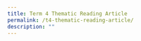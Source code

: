 ```yaml
---
title: Term 4 Thematic Reading Article
permalink: /t4-thematic-reading-article/
description: ""
---
```

